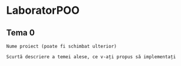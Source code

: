 # LaboratorPOO

## Tema 0
    Nume proiect (poate fi schimbat ulterior)
 
    Scurtă descriere a temei alese, ce v-ați propus să implementați
